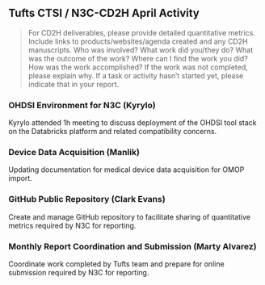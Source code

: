 ## Tufts CTSI / N3C-CD2H April Activity

> For CD2H deliverables, please provide detailed quantitative metrics.
> Include links to products/websites/agenda created and any CD2H manuscripts.
> Who was involved? What work did you/they do? What was the outcome of the work?
> Where can I find the work you did? How was the work accomplished?
> If the work was not completed, please explain why.
> If a task or activity hasn’t started yet, please indicate that in your report.

### OHDSI Environment for N3C (Kyrylo)

Kyrylo attended 1h meeting to discuss deployment of the OHDSI tool stack on the Databricks platform and related compatibility concerns.

### Device Data Acquisition (Manlik)

Updating documentation for medical device data acquisition for OMOP import.

### GitHub Public Repository (Clark Evans)

Create and manage GitHub repository to facilitate sharing of quantitative metrics required by N3C for reporting.

### Monthly Report Coordination and Submission (Marty Alvarez)

Coordinate work completed by Tufts team and prepare for online submission required by N3C for reporting.
